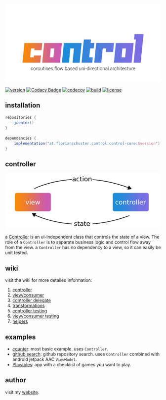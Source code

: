 <p align="center"><img alt="flow" width="600" src=".media/control.png"></p>

[![version](https://img.shields.io/github/v/tag/floschu/control?color=f88909&label=version)](https://bintray.com/flosch/control) [![Codacy Badge](https://api.codacy.com/project/badge/Grade/39072347acb94bf79651d7f16bfa63ca)](https://www.codacy.com/manual/floschu/control?utm_source=github.com&amp;utm_medium=referral&amp;utm_content=floschu/control&amp;utm_campaign=Badge_Grade) [![codecov](https://codecov.io/gh/floschu/control/branch/develop/graph/badge.svg)](https://codecov.io/gh/floschu/control) [![build](https://github.com/floschu/control/workflows/build/badge.svg)](https://github.com/floschu/control/actions) [![license](https://img.shields.io/badge/license-Apache%202.0-blue.svg?color=7b6fe2)](LICENSE)

## installation

``` groovy
repositories {
    jcenter()
}

dependencies {
    implementation("at.florianschuster.control:control-core:$version")
}
```

## controller

<p align="center"><img alt="flow" width="500" src=".media/udf.png"></p>

a [Controller](control-core/src/main/kotlin/at/florianschuster/control/Controller.kt) is an ui-independent class that controls the state of a view. The role of a `Controller` is to separate business logic and control flow away from the view. a `Controller` has no dependency to a view, so it can easily be unit tested.

## wiki

visit the wiki for more detailed information:

1. [controller](https://github.com/floschu/control/wiki/1.-controller)
2. [view/consumer](https://github.com/floschu/control/wiki/2.-view-or-consumer)
3. [controller delegate](https://github.com/floschu/control/wiki/3.-controller-delegate)
4. [transformations](https://github.com/floschu/control/wiki/4.-transformations)
5. [controller testing](https://github.com/floschu/control/wiki/5.-controller-testing)
6. [view/consumer testing](https://github.com/floschu/control/wiki/6.-consumer-or-view-testing)
6. [helpers](https://github.com/floschu/control/wiki/7.-helpers)

## examples

*   [counter](example-counter): most basic example. uses `Controller`.
*   [github search](example-github): github repository search. uses `Controller` combined with android jetpack AAC `ViewModel`.
*   [Playables](https://github.com/floschu/Playables): app with a checklist of games you want to play.

## author

visit my [website](https://florianschuster.at/).
